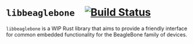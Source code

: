 # `libbeaglebone` &ensp; [![Build Status](https://travis-ci.org/ekmecic/libbeaglebone.svg?branch=master)](https://travis-ci.org/ekmecic/libbeaglebone)

`libbeaglebone` is a WIP Rust library that aims to provide a friendly interface for common embedded functionality for the BeagleBone family of devices.
